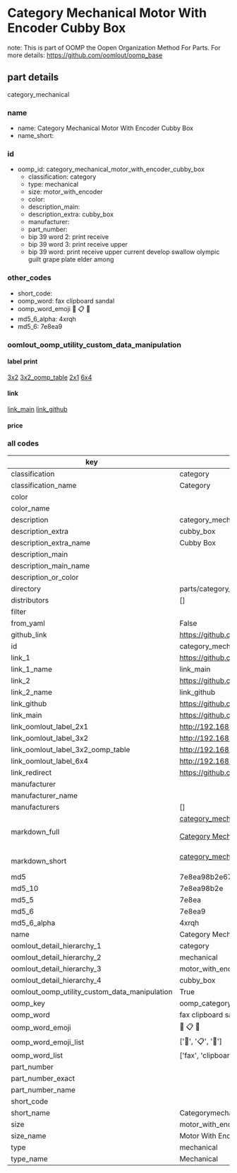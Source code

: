 # Category Mechanical Motor With Encoder Cubby Box  

note: This is part of OOMP the Oopen Organization Method For Parts. For more details: https://github.com/oomlout/oomp_base

##  part details
  



category_mechanical



### name
* name: Category Mechanical Motor With Encoder Cubby Box
* name_short: 
### id
* oomp_id: category_mechanical_motor_with_encoder_cubby_box
  * classification: category
  * type: mechanical
  * size: motor_with_encoder
  * color: 
  * description_main: 
  * description_extra: cubby_box
  * manufacturer: 
  * part_number: 
  * bip 39 word 2: print receive
  * bip 39 word 3: print receive upper
  * bip 39 word: print receive upper current develop swallow olympic guilt grape plate elder among

### other_codes
* short_code: 
* oomp_word: fax clipboard sandal
* oomp_word_emoji :fax: :clipboard: :sandal:
* md5_6_alpha: 4xrqh
* md5_6: 7e8ea9






### oomlout_oomp_utility_custom_data_manipulation
#### label print
[3x2](http://192.168.1.245:1112/?label=oomp%204xrqh)
[3x2_oomp_table](http://192.168.1.108:1112/?label=oomp%204xrqh)
[2x1](http://192.168.1.242:1112/?label=oomp%204xrqh)
[6x4](http://192.168.1.55:1112/?label=oomp%204xrqh)    

#### link

[link_main](https://github.com/oomlout/oomlout_oomp_version_1_messy/tree/main/parts/category_mechanical_motor_with_encoder_cubby_box) [link_github](https://github.com/oomlout/oomlout_oomp_version_1_messy/tree/main/parts/category_mechanical_motor_with_encoder_cubby_box)                             

#### price







### all codes 
| key | value |  
| --- | --- |  
| classification | category |  
| classification_name | Category |  
| color |  |  
| color_name |  |  
| description | category_mechanical |  
| description_extra | cubby_box |  
| description_extra_name | Cubby Box |  
| description_main |  |  
| description_main_name |  |  
| description_or_color |   |  
| directory | parts/category_mechanical_motor_with_encoder_cubby_box |  
| distributors | [] |  
| filter |  |  
| from_yaml | False |  
| github_link | https://github.com/oomlout/oomlout_oomp_part_src/tree/main/parts/category_mechanical_motor_with_encoder_cubby_box |  
| id | category_mechanical_motor_with_encoder_cubby_box |  
| link_1 | https://github.com/oomlout/oomlout_oomp_version_1_messy/tree/main/parts/category_mechanical_motor_with_encoder_cubby_box |  
| link_1_name | link_main |  
| link_2 | https://github.com/oomlout/oomlout_oomp_version_1_messy/tree/main/parts/category_mechanical_motor_with_encoder_cubby_box |  
| link_2_name | link_github |  
| link_github | https://github.com/oomlout/oomlout_oomp_version_1_messy/tree/main/parts/category_mechanical_motor_with_encoder_cubby_box |  
| link_main | https://github.com/oomlout/oomlout_oomp_version_1_messy/tree/main/parts/category_mechanical_motor_with_encoder_cubby_box |  
| link_oomlout_label_2x1 | http://192.168.1.242:1112/?label=oomp%204xrqh |  
| link_oomlout_label_3x2 | http://192.168.1.245:1112/?label=oomp%204xrqh |  
| link_oomlout_label_3x2_oomp_table | http://192.168.1.108:1112/?label=oomp%204xrqh |  
| link_oomlout_label_6x4 | http://192.168.1.55:1112/?label=oomp%204xrqh |  
| link_redirect | https://github.com/oomlout/oomlout_oomp_version_1_messy/tree/main/parts/category_mechanical_motor_with_encoder_cubby_box |  
| manufacturer |  |  
| manufacturer_name |  |  
| manufacturers | [] |  
| markdown_full | [category_mechanical_motor_with_encoder_cubby_box](none)<br>[](none)<br>[Category Mechanical Motor With Encoder Cubby Box](none)<br><br> |  
| markdown_short | [category_mechanical_motor_with_encoder_cubby_box](none)<br><br> |  
| md5 | 7e8ea98b2e67b34b6c1e4361de2ce556 |  
| md5_10 | 7e8ea98b2e |  
| md5_5 | 7e8ea |  
| md5_6 | 7e8ea9 |  
| md5_6_alpha | 4xrqh |  
| name | Category Mechanical Motor With Encoder Cubby Box |  
| oomlout_detail_hierarchy_1 | category |  
| oomlout_detail_hierarchy_2 | mechanical |  
| oomlout_detail_hierarchy_3 | motor_with_encoder |  
| oomlout_detail_hierarchy_4 | cubby_box |  
| oomlout_oomp_utility_custom_data_manipulation | True |  
| oomp_key | oomp_category_mechanical_motor_with_encoder_cubby_box |  
| oomp_word | fax clipboard sandal |  
| oomp_word_emoji | :fax: :clipboard: :sandal: |  
| oomp_word_emoji_list | [':fax:', ':clipboard:', ':sandal:'] |  
| oomp_word_list | ['fax', 'clipboard', 'sandal'] |  
| part_number |  |  
| part_number_exact |  |  
| part_number_name |  |  
| short_code |  |  
| short_name | Categorymechanical |  
| size | motor_with_encoder |  
| size_name | Motor With Encoder |  
| type | mechanical |  
| type_name | Mechanical |  
